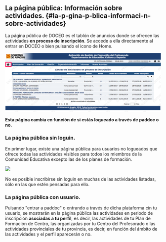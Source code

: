 ## La página pública: Información sobre actividades. {#la-p-gina-p-blica-informaci-n-sobre-actividades}

La página pública de DOCEO es el tablón de anuncios donde se ofrecen las actividades **en proceso de inscripción**. Se accede a ella directamente al entrar en DOCEO o bien pulsando el icono de Home.

![](/assets/doceopaginapublica.png)

**Esta página cambia en función de si estás logueado a través de paddoc o no.**

### La página pública sin loguin. 

En primer lugar, existe una página pública para usuarios no logueados que ofrece todas las actividades visibles para todos los miembros de la Comunidad Educativa excepto las de los planes de formación.

![](/assets/Selección_715.png)

No es posible inscribirse sin loguin en muchas de las actividades listadas, sólo en las que estén pensadas para ello.
 
### La página pública con usuario. 

Pulsando "entrar a paddoc" o entrando a través de dicha plataforma cin tu usuario, se mostrarán en la página pública las actividades en periodo de inscripción **asociadas a tu perfil**, es decir, las actividades de tu Plan de Formación de Centro, las organizadas por tu Centro del Profesorado o las actividades provinciales de tu provincia, es decir, en función del ámbito de las actividades y el perfil aparecerán o no.



